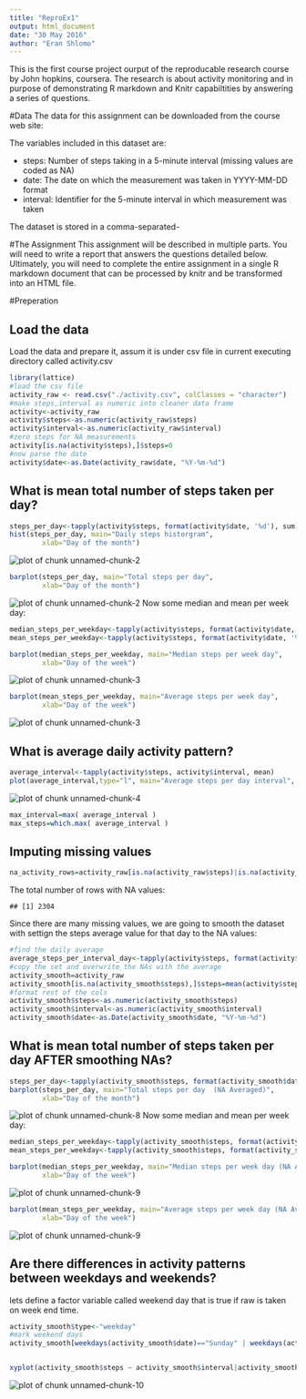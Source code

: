 ```yaml
---
title: "ReproEx1"
output: html_document
date: "30 May 2016"
author: "Eran Shlomo"
---
```

This is the first course project ourput of the reproducable research course by John hopkins, coursera. 
The research is about activity monitoring and in purpose of demonstrating R markdown and Knitr capabiltities by answering a series of questions. 

#Data
The data for this assignment can be downloaded from the course web site:

The variables included in this dataset are:

* steps: Number of steps taking in a 5-minute interval (missing values are coded as NA)
* date: The date on which the measurement was taken in YYYY-MM-DD format
* interval: Identifier for the 5-minute interval in which measurement was taken

The dataset is stored in a comma-separated-

#The Assignment
This assignment will be described in multiple parts. You will need to write a report that answers the questions detailed below. Ultimately, you will need to complete the entire assignment in a single R markdown document that can be processed by knitr and be transformed into an HTML file.

#Preperation
## Load the data 
Load the data and prepare it, assum it is under csv file in current executing directory called activity.csv 

```r
library(lattice)
#load the csv file 
activity_raw <- read.csv("./activity.csv", colClasses = "character")
#make steps,interval as numeric into cleaner data frame  
activity<-activity_raw
activity$steps<-as.numeric(activity_raw$steps)
activity$interval<-as.numeric(activity_raw$interval)
#zero steps for NA measurements 
activity[is.na(activity$steps),]$steps=0
#now parse the date 
activity$date<-as.Date(activity_raw$date, "%Y-%m-%d")
```

## What is mean total number of steps taken per day?

```r
steps_per_day<-tapply(activity$steps, format(activity$date, '%d'), sum) 
hist(steps_per_day, main="Daily steps historgram", 
        xlab="Day of the month")
```

![plot of chunk unnamed-chunk-2](figure/unnamed-chunk-2-1.png)

```r
barplot(steps_per_day, main="Total steps per day", 
        xlab="Day of the month")
```

![plot of chunk unnamed-chunk-2](figure/unnamed-chunk-2-2.png)
Now some median and mean per week day:


```r
median_steps_per_weekday<-tapply(activity$steps, format(activity$date, '%A'), median) 
mean_steps_per_weekday<-tapply(activity$steps, format(activity$date, '%A'), mean)

barplot(median_steps_per_weekday, main="Median steps per week day", 
        xlab="Day of the week")
```

![plot of chunk unnamed-chunk-3](figure/unnamed-chunk-3-1.png)

```r
barplot(mean_steps_per_weekday, main="Average steps per week day", 
        xlab="Day of the week")
```

![plot of chunk unnamed-chunk-3](figure/unnamed-chunk-3-2.png)

## What is average daily activity pattern?

```r
average_interval<-tapply(activity$steps, activity$interval, mean) 
plot(average_interval,type="l", main="Average steps per day interval", xlab="5 min interval index")
```

![plot of chunk unnamed-chunk-4](figure/unnamed-chunk-4-1.png)

```r
max_interval=max( average_interval )
max_steps=which.max( average_interval )
```

## Imputing missing values


```r
na_activity_rows=activity_raw[is.na(activity_raw$steps)|is.na(activity_raw$date)|is.na(activity_raw$interval),]
```
The total number of rows with NA values:

```
## [1] 2304
```
Since there are many missing values, we are going to smooth the dataset with settign the steps average value for that day to the NA values:


```r
#find the daily average 
average_steps_per_interval_day<-tapply(activity$steps, format(activity$date, '%d'), mean)
#copy the set and overwrite the NAs with the average
activity_smooth=activity_raw
activity_smooth[is.na(activity_smooth$steps),]$steps=mean(activity$steps)
#format rest of the cols
activity_smooth$steps<-as.numeric(activity_smooth$steps)
activity_smooth$interval<-as.numeric(activity_smooth$interval)
activity_smooth$date<-as.Date(activity_smooth$date, "%Y-%m-%d")
```


## What is mean total number of steps taken per day AFTER smoothing NAs?

```r
steps_per_day<-tapply(activity_smooth$steps, format(activity_smooth$date, '%d'), sum) 
barplot(steps_per_day, main="Total steps per day  (NA Averaged)", 
        xlab="Day of the month")
```

![plot of chunk unnamed-chunk-8](figure/unnamed-chunk-8-1.png)
Now some median and mean per week day:


```r
median_steps_per_weekday<-tapply(activity_smooth$steps, format(activity_smooth$date, '%A'), median) 
mean_steps_per_weekday<-tapply(activity_smooth$steps, format(activity_smooth$date, '%A'), mean)

barplot(median_steps_per_weekday, main="Median steps per week day (NA Averaged)", 
        xlab="Day of the week")
```

![plot of chunk unnamed-chunk-9](figure/unnamed-chunk-9-1.png)

```r
barplot(mean_steps_per_weekday, main="Average steps per week day (NA Averaged)", 
        xlab="Day of the week")
```

![plot of chunk unnamed-chunk-9](figure/unnamed-chunk-9-2.png)

## Are there differences in activity patterns between weekdays and weekends?

lets define a factor variable called weekend day that is true if raw is taken on week end time. 



```r
activity_smooth$type<-"weekday"
#mark weekend days
activity_smooth[weekdays(activity_smooth$date)=="Sunday" | weekdays(activity_smooth$date)=="Saturday",]$type<-"weekend"


xyplot(activity_smooth$steps ~ activity_smooth$interval|activity_smooth$type, main="Average Steps per Day by Interval",xlab="Interval", ylab="Steps",layout=c(1,2), type="l")
```

![plot of chunk unnamed-chunk-10](figure/unnamed-chunk-10-1.png)
